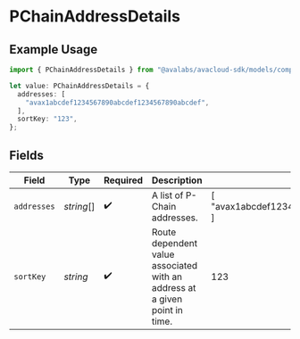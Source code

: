 # PChainAddressDetails

## Example Usage

```typescript
import { PChainAddressDetails } from "@avalabs/avacloud-sdk/models/components";

let value: PChainAddressDetails = {
  addresses: [
    "avax1abcdef1234567890abcdef1234567890abcdef",
  ],
  sortKey: "123",
};
```

## Fields

| Field                                                                      | Type                                                                       | Required                                                                   | Description                                                                | Example                                                                    |
| -------------------------------------------------------------------------- | -------------------------------------------------------------------------- | -------------------------------------------------------------------------- | -------------------------------------------------------------------------- | -------------------------------------------------------------------------- |
| `addresses`                                                                | *string*[]                                                                 | :heavy_check_mark:                                                         | A list of P-Chain addresses.                                               | [<br/>"avax1abcdef1234567890abcdef1234567890abcdef"<br/>]                  |
| `sortKey`                                                                  | *string*                                                                   | :heavy_check_mark:                                                         | Route dependent value associated with an address at a given point in time. | 123                                                                        |